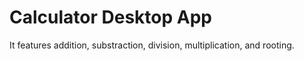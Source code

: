 # Calculator Desktop App

It features addition, substraction, division, multiplication, and rooting.
